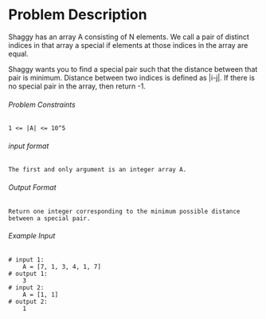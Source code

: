 # Problem Description

Shaggy has an array A consisting of N elements. We call a pair of distinct indices in that array a special if elements at those indices in the array are equal.

Shaggy wants you to find a special pair such that the distance between that pair is minimum. Distance between two indices is defined as |i-j|. If there is no special pair in the array, then return -1.

###### Problem Constraints

```
1 <= |A| <= 10^5
```

###### input format

``` 
The first and only argument is an integer array A.
```

###### Output Format

```
Return one integer corresponding to the minimum possible distance between a special pair.
```

###### Example Input

```
# input 1: 
    A = [7, 1, 3, 4, 1, 7]
# output 1: 
    3
# input 2: 
    A = [1, 1]
# output 2: 
    1
```
